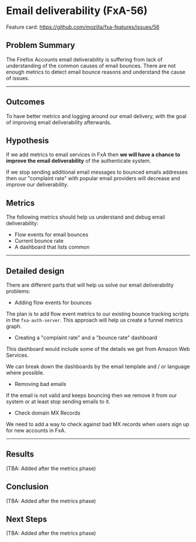 # Email deliverability (FxA-56)

Feature card: https://github.com/mozilla/fxa-features/issues/56

## Problem Summary

The Firefox Accounts email deliverability is suffering from
lack of understanding of the common causes of email bounces. There are not enough metrics to detect email bounce reasons and understand the cause of issues.

****

## Outcomes

To have better metrics and logging around our email delivery, with
the goal of improving email deliverability afterwards.

## Hypothesis

If we add metrics to email services in FxA then
**we will have a chance to improve the email deliverability** of the
authenticate system.

If we stop sending additional email messages to bounced emails addresses then our "complaint rate" with popular email providers will decrease and improve our deliverability.


## Metrics

The following metrics should help us understand and debug email deliverability:

* Flow events for email bounces
* Current bounce rate
* A dashboard that lists common

****

## Detailed design

There are different parts that will help us solve our email deliverability problems:

* Adding flow events for bounces

The plan is to add flow event metrics to our existing bounce tracking scripts in the `fxa-auth-server`. This approach will help us create a funnel metrics graph.  

* Creating a "complaint rate" and a "bounce rate" dashboard

This dashboard would include some of the details we get
from Amazon Web Services.

We can break down the dashboards by the email template and / or language where possible.

* Removing bad emails

If the email is not valid and keeps bouncing then we remove it from our system or at least stop sending emails to it.

* Check domain MX Records

We need to add a way to check against bad MX records when users sign up for new accounts in FxA.

****

## Results

(TBA: Added after the metrics phase)

## Conclusion

(TBA: Added after the metrics phase)

## Next Steps

(TBA: Added after the metrics phase)
